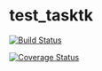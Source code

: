 # test_tasktk

[![Build Status](https://travis-ci.org/zqwerty/test_tasktk.svg?branch=master)](https://travis-ci.org/zqwerty/test_tasktk)

[![Coverage Status](https://coveralls.io/repos/github/zqwerty/test_tasktk/badge.svg?branch=master)](https://coveralls.io/github/zqwerty/test_tasktk?branch=master)

